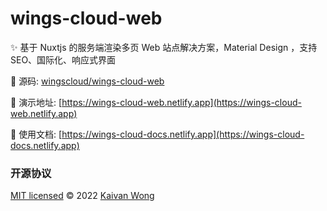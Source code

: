 # wings-cloud-web

✨ 基于 Nuxtjs 的服务端渲染多页 Web 站点解决方案，Material Design ，支持 SEO、国际化、响应式界面

📌 源码: [wingscloud/wings-cloud-web](https://github.com/wingscloud/wings-cloud-web)

🌰 演示地址: [https://wings-cloud-web.netlify.app](https://wings-cloud-web.netlify.app)

📘 使用文档: [https://wings-cloud-docs.netlify.app](https://wings-cloud-docs.netlify.app)

### 开源协议

[MIT licensed](./LICENSE) © 2022 [Kaivan Wong](https://github.com/kaivanwong)
